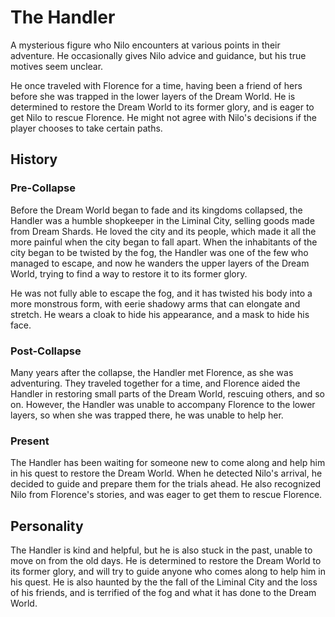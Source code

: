 # The Handler

A mysterious figure who Nilo encounters at various points in their adventure. He occasionally gives Nilo advice and guidance, but his true motives seem unclear.

He once traveled with Florence for a time, having been a friend of hers before she was trapped in the lower layers of the Dream World. He is determined to restore the Dream World to its former glory, and is eager to get Nilo to rescue Florence. He might not agree with Nilo's decisions if the player chooses to take certain paths.

## History

### Pre-Collapse

Before the Dream World began to fade and its kingdoms collapsed, the Handler was a humble shopkeeper in the Liminal City, selling goods made from Dream Shards. He loved the city and its people, which made it all the more painful when the city began to fall apart. When the inhabitants of the city began to be twisted by the fog, the Handler was one of the few who managed to escape, and now he wanders the upper layers of the Dream World, trying to find a way to restore it to its former glory.

He was not fully able to escape the fog, and it has twisted his body into a more monstrous form, with eerie shadowy arms that can elongate and stretch. He wears a cloak to hide his appearance, and a mask to hide his face.

### Post-Collapse

Many years after the collapse, the Handler met Florence, as she was adventuring. They traveled together for a time, and Florence aided the Handler in restoring small parts of the Dream World, rescuing others, and so on. However, the Handler was unable to accompany Florence to the lower layers, so when she was trapped there, he was unable to help her.

### Present

The Handler has been waiting for someone new to come along and help him in his quest to restore the Dream World. When he detected Nilo's arrival, he decided to guide and prepare them for the trials ahead. He also recognized Nilo from Florence's stories, and was eager to get them to rescue Florence.

## Personality

<!-- The Handler is a kind and helpful person, determined to restore the Dream World to its former glory. He is stuck in the past, unable to move on from the old days, and is unable to accept that the Dream World has changed. He will guide Nilo to help him in his quest, but he might not agree with Nilo's decisions if the player chooses to take certain paths. -->

The Handler is kind and helpful, but he is also stuck in the past, unable to move on from the old days. He is determined to restore the Dream World to its former glory, and will try to guide anyone who comes along to help him in his quest. He is also haunted by the the fall of the Liminal City and the loss of his friends, and is terrified of the fog and what it has done to the Dream World.
